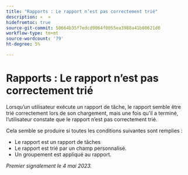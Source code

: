```yaml
---
title: "Rapports : Le rapport n’est pas correctement trié"
description: «  »
hidefromtoc: true
source-git-commit: 50664b35f7edcd9064f0055ea3988a41b00621d0
workflow-type: tm+mt
source-wordcount: '79'
ht-degree: 5%

---
```



# Rapports : Le rapport n’est pas correctement trié

Lorsqu’un utilisateur exécute un rapport de tâche, le rapport semble être trié correctement lors de son chargement, mais une fois qu’il a terminé, l’utilisateur constate que le rapport n’est pas correctement trié.

Cela semble se produire si toutes les conditions suivantes sont remplies :

* Le rapport est un rapport de tâches
* Le rapport est trié par un champ personnalisé.
* Un groupement est appliqué au rapport.

_Premier signalement le 4 mai 2023._


